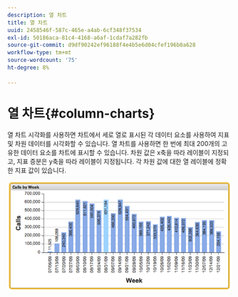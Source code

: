 ```yaml
---
description: 열 차트
title: 열 차트
uuid: 2458546f-587c-465e-a4ab-6cf348f37534
exl-id: 50186aca-81c4-4168-a6af-1cdaf7a282fb
source-git-commit: d9df90242ef96188f4e4b5e6d04cfef196b0a628
workflow-type: tm+mt
source-wordcount: '75'
ht-degree: 8%

---
```


# 열 차트{#column-charts}

열 차트 시각화를 사용하면 차트에서 세로 열로 표시된 각 데이터 요소를 사용하여 지표 및 차원 데이터를 시각화할 수 있습니다. 열 차트를 사용하면 한 번에 최대 200개의 고유한 데이터 요소를 차트에 표시할 수 있습니다. 차원 값은 x축을 따라 레이블이 지정되고, 지표 증분은 y축을 따라 레이블이 지정됩니다. 각 차원 값에 대한 열 레이블에 정확한 지표 값이 있습니다.

![](assets/column1.png)
